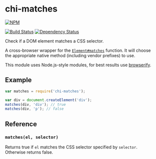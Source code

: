 # chi-matches

[![NPM](https://nodei.co/npm/chi-matches.png?compact=true)](https://nodei.co/npm/chi-matches/)

[![Build Status](https://travis-ci.org/conradz/chi-matches.png?branch=master)](https://travis-ci.org/conradz/chi-matches)
[![Dependency Status](https://gemnasium.com/conradz/chi-matches.png)](https://gemnasium.com/conradz/chi-matches)

Check if a DOM element matches a CSS selector.

A cross-browser wrapper for the
[`Element#matches`](https://developer.mozilla.org/en-US/docs/Web/API/Element.matches)
function. It will choose the appropriate native method (including vendor
prefixes) to use.

This module uses Node.js-style modules, for best results use
[browserify](https://github.com/substack/node-browserify).

## Example

```js
var matches = require('chi-matches');

var div = document.createElement('div');
matches(div, 'div'); // true
matches(div, 'p'); // false
```

## Reference

### `matches(el, selector)`

Returns true if `el` matches the CSS selector specified by `selector`. Otherwise
returns false.
